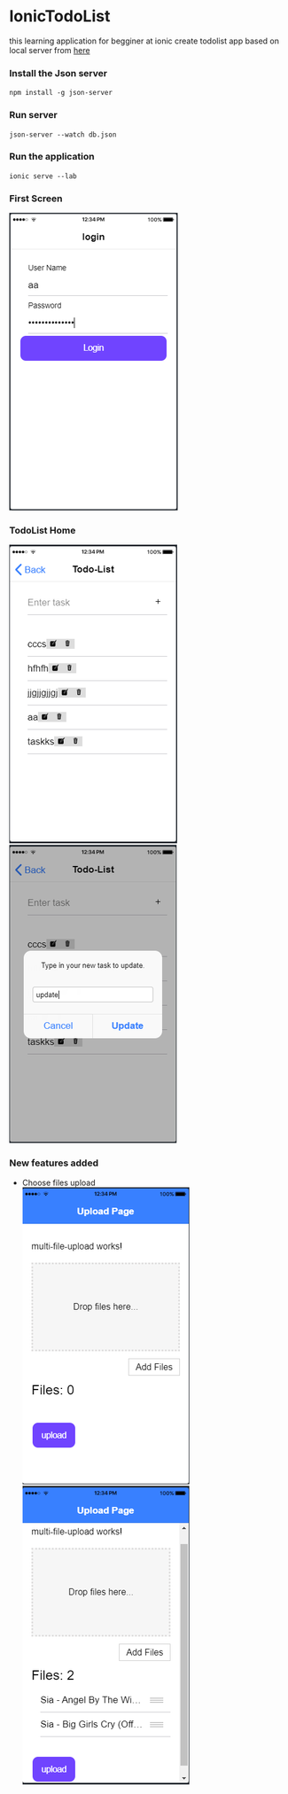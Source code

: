 # IonicTodoList

this learning application for begginer at ionic create todolist app based on local server from [here](https://github.com/typicode/json-server) <br />
### Install the Json server <br />
```
npm install -g json-server
```
### Run server
```
json-server --watch db.json
```
### Run the application
```
ionic serve --lab
```
### First Screen
![alt text](https://github.com/AhmedMahmoudRizk/IonicTodoList/blob/master/Screens/Capture22.PNG)
### TodoList Home
![alt text](https://github.com/AhmedMahmoudRizk/IonicTodoList/blob/master/Screens/Capture23.PNG)
![alt text](https://github.com/AhmedMahmoudRizk/IonicTodoList/blob/master/Screens/Capture26.PNG)
### New features added 
  - Choose files upload<br />
![alt text](https://github.com/AhmedMahmoudRizk/IonicTodoList/blob/master/Screens/Capture24.PNG)
![alt text](https://github.com/AhmedMahmoudRizk/IonicTodoList/blob/master/Screens/Capture25.PNG)
